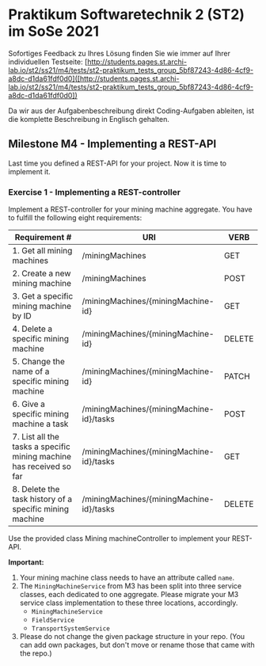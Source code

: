 # Praktikum Softwaretechnik 2 (ST2) im SoSe 2021

Sofortiges Feedback zu Ihres Lösung finden Sie wie immer auf Ihrer individuellen Testseite:
[http://students.pages.st.archi-lab.io/st2/ss21/m4/tests/st2-praktikum_tests_group_5bf87243-4d86-4cf9-a8dc-d1da61fdf0d0]([http://students.pages.st.archi-lab.io/st2/ss21/m4/tests/st2-praktikum_tests_group_5bf87243-4d86-4cf9-a8dc-d1da61fdf0d0])

Da wir aus der Aufgabenbeschreibung direkt Coding-Aufgaben ableiten, ist die komplette Beschreibung in Englisch
gehalten. 

## Milestone M4 - Implementing a REST-API

Last time you defined a REST-API for your project. Now it is time to implement it.

### Exercise 1 - Implementing a REST-controller

Implement a REST-controller for your mining machine aggregate.
You have to fulfill the following eight requirements:

|Requirement # | URI | VERB |
|---|---|---|
| 1. Get all mining machines                                                                      | /miningMachines | GET |
| 2. Create a new mining machine                                                                  | /miningMachines | POST |
| 3. Get a specific mining machine by ID                                                          | /miningMachines/{miningMachine-id} | GET |
| 4. Delete a specific mining machine                                                             | /miningMachines/{miningMachine-id} | DELETE |
| 5. Change the name of a specific mining machine                                                 | /miningMachines/{miningMachine-id} | PATCH |
| 6. Give a specific mining machine a task                                         | /miningMachines/{miningMachine-id}/tasks | POST |
| 7. List all the tasks a specific mining machine has received so far                        | /miningMachines/{miningMachine-id}/tasks | GET |
| 8. Delete the task history of a specific mining machine                                    | /miningMachines/{miningMachine-id}/tasks | DELETE | 

Use the provided class Mining machineController to implement your REST-API. 

**Important:** 
1. Your mining machine class needs to have an attribute called `name`.
1. The `MiningMachineService` from M3 has been split into three service classes, each dedicated to one aggregate. 
    Please migrate your M3 service class implementation to these three locations, accordingly.
    * `MiningMachineService`
    * `FieldService`
    * `TransportSystemService`
1. Please do not change the given package structure in your repo. (You can add own packages, but don't move or
    rename those that came with the repo.)

